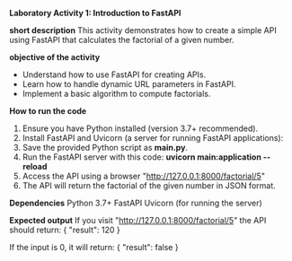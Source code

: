 **Laboratory Activity 1: Introduction to FastAPI**

**short description**
This activity demonstrates how to create a simple API using FastAPI that calculates the factorial of a given number.

**objective of the activity**
- Understand how to use FastAPI for creating APIs.
- Learn how to handle dynamic URL parameters in FastAPI.
- Implement a basic algorithm to compute factorials.

**How to run the code**
1. Ensure you have Python installed (version 3.7+ recommended).
2. Install FastAPI and Uvicorn (a server for running FastAPI applications):
3. Save the provided Python script as **main.py**.
4. Run the FastAPI server with this code: **uvicorn main:application --reload**
5. Access the API using a browser "http://127.0.0.1:8000/factorial/5"
6. The API will return the factorial of the given number in JSON format.

**Dependencies**
Python 3.7+
FastAPI
Uvicorn (for running the server)

**Expected output**
If you visit "http://127.0.0.1:8000/factorial/5" the API should return:
{
  "result": 120
}

If the input is 0, it will return:
{
  "result": false
}
